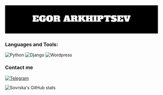 [![Header](https://github.com/EG0RIAN/EG0RIAN/blob/main/assets/header.png)](https://arkhiptsev.com/)
### Languages and Tools:
![Python](https://img.shields.io/badge/Python-000000?style=for-the-badge&logo=Python)
![Django](https://img.shields.io/badge/Django-000000?style=for-the-badge&logo=Django)
![Wordpress](https://img.shields.io/badge/Wordpress-000000?style=for-the-badge&logo=wordpress)


### Contact me
[![Telegram](https://img.shields.io/badge/Telegram-000000?style=for-the-badge&logo=telegram)](https://t.me/eg0rian)

![Sovrska's GitHub stats](https://github-readme-stats.vercel.app/api?username=Sovrska&show_icons=true&title_color=000000)
